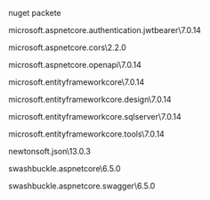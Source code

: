 nuget packete

microsoft.aspnetcore.authentication.jwtbearer\7.0.14

microsoft.aspnetcore.cors\2.2.0

microsoft.aspnetcore.openapi\7.0.14

microsoft.entityframeworkcore\7.0.14

microsoft.entityframeworkcore.design\7.0.14

microsoft.entityframeworkcore.sqlserver\7.0.14

microsoft.entityframeworkcore.tools\7.0.14

newtonsoft.json\13.0.3

swashbuckle.aspnetcore\6.5.0

swashbuckle.aspnetcore.swagger\6.5.0
